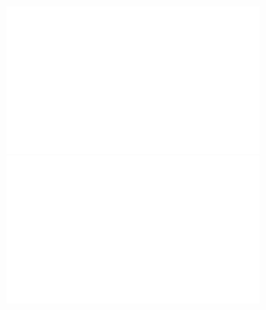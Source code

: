 ![overview](https://raw.githubusercontent.com/SooStrator1136/ghStats/master/generated/overview.svg)
![languages](https://raw.githubusercontent.com/SooStrator1136/ghStats/master/generated/languages.svg)
